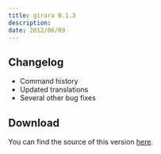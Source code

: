 ```yaml
---
title: girara 0.1.3
description:  
date: 2012/06/09
---
```


## Changelog

* Command history
* Updated translations
* Several other bug fixes

## Download
You can find the source of this version [here](/projects/girara/download/).
